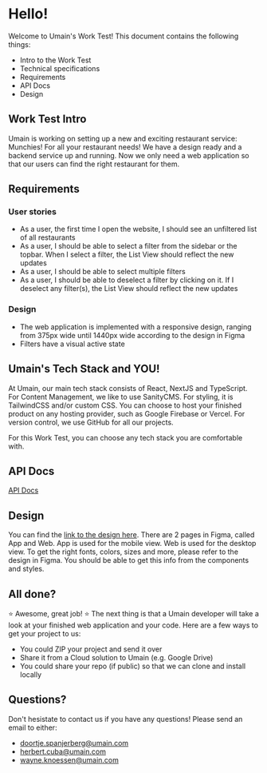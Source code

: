 # Hello!

Welcome to Umain's Work Test! This document contains the following things:

- Intro to the Work Test
- Technical specifications
- Requirements
- API Docs
- Design

## Work Test Intro

Umain is working on setting up a new and exciting restaurant service: Munchies! For all your restaurant needs!
We have a design ready and a backend service up and running. Now we only need a web application so that our users can find the right restaurant for them.

## Requirements

### User stories

- As a user, the first time I open the website, I should see an unfiltered list of all restaurants
- As a user, I should be able to select a filter from the sidebar or the topbar. When I select a filter, the List View should reflect the new updates
- As a user, I should be able to select multiple filters
- As a user, I should be able to deselect a filter by clicking on it. If I deselect any filter(s), the List View should reflect the new updates

### Design

- The web application is implemented with a responsive design, ranging from 375px wide until 1440px wide according to the design in Figma
- Filters have a visual active state

## Umain's Tech Stack and YOU!

At Umain, our main tech stack consists of React, NextJS and TypeScript.
For Content Management, we like to use SanityCMS.
For styling, it is TailwindCSS and/or custom CSS.
You can choose to host your finished product on any hosting provider, such as Google Firebase or Vercel.
For version control, we use GitHub for all our projects.

For this Work Test, you can choose any tech stack you are comfortable with.

## API Docs

[API Docs](https://work-test-web-2024-eze6j4scpq-lz.a.run.app/api-docs/)

## Design

You can find the [link to the design here](https://www.figma.com/file/263XJno7ii0uEaarJP9Ydw/Umain-Tech-Case?type=design&node-id=27%3A5682&mode=design&t=BPI3BgkmmHVtTdCb-1).
There are 2 pages in Figma, called App and Web. App is used for the mobile view. Web is used for the desktop view.
To get the right fonts, colors, sizes and more, please refer to the design in Figma. You should be able to get this info from the components and styles.

## All done?

:star: Awesome, great job! :star:
The next thing is that a Umain developer will take a look at your finished web application and your code.
Here are a few ways to get your project to us:

- You could ZIP your project and send it over
- Share it from a Cloud solution to Umain (e.g. Google Drive)
- You could share your repo (if public) so that we can clone and install locally

## Questions?

Don't hesistate to contact us if you have any questions! Please send an email to either:

- doortje.spanjerberg@umain.com
- herbert.cuba@umain.com
- wayne.knoessen@umain.com
